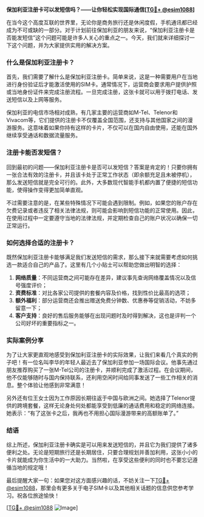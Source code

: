 **保加利亚注册卡可以发短信吗？——让你轻松实现国际通信[[TG💪+ @esim1088](https://t.me/s/esim1088)]**

在当今这个高度互联的世界里，无论你是商务旅行还是休闲度假，手机通讯都已经成为不可或缺的一部分。对于计划前往保加利亚的朋友来说，“保加利亚注册卡是否能发短信”这个问题可能是许多人关心的重点之一。今天，我们就来详细探讨一下这个问题，并为大家提供实用的解决方案。

### 什么是保加利亚注册卡？

首先，我们需要了解什么是保加利亚注册卡。简单来说，这是一种需要用户在当地进行身份验证后才能激活使用的SIM卡。通常情况下，运营商会要求用户提供护照或当地身份证件来完成注册流程。一旦完成注册，这张卡就可以用于拨打电话、发送短信以及上网等服务。

保加利亚的电信市场相对成熟，有几家主要的运营商如M-Tel、Telenor和Vivacom等，它们提供的注册卡不仅覆盖全国范围，还支持与其他国家之间的漫游服务。这意味着如果你持有这样的卡片，不仅可以在国内自由使用，还能在国外继续享受通话和数据流量服务。

### 注册卡能否发短信？

回到最初的问题——保加利亚注册卡是否可以发短信？答案是肯定的！只要你拥有一张合法有效的注册卡，并且该卡处于正常工作状态（即余额充足且未被停机），那么发送短信就是完全可行的。此外，大多数现代智能手机都内置了便捷的短信功能，使得操作变得更加简单直观。

不过需要注意的是，在某些特殊情况下可能会遇到限制。例如，如果您的账户存在欠费记录或者违反了相关法律法规，则可能会影响到短信功能的正常使用。因此，在使用过程中一定要遵守当地的法律法规，并定期检查自己的账户状况以确保一切正常运行。

### 如何选择合适的注册卡？

既然保加利亚注册卡能够满足我们发送短信的需求，那么接下来就需要考虑如何挑选一款适合自己的产品了。这里有几个小贴士可以帮助您做出明智的选择：

1. **网络质量**：不同运营商之间可能存在差异，建议事先查询网络覆盖情况以及信号强度评价；
2. **资费标准**：对比各家公司提供的套餐内容及价格，找到性价比最高的选项；
3. **额外福利**：部分运营商还会推出赠送免费分钟数、优惠券等促销活动，不妨多留意一下；
4. **客户支持**：良好的售后服务能够在出现问题时及时得到解决，这也是评判一个公司好坏的重要指标之一。

### 实际案例分享

为了让大家更直观地感受到保加利亚注册卡的实际效果，让我们来看几个真实的例子吧！有一位名叫李华的年轻人最近去了保加利亚参加一场国际会议。他事先通过朋友推荐购买了一张M-Tel公司的注册卡，并顺利完成了激活过程。在会议期间，他不仅能够随时与国内保持联系，还利用空闲时间给同事发送了一些工作相关的消息。整个体验让他感到非常满意！

另外还有位王女士因为工作原因长期往返于中国与欧洲之间。她选择了Telenor提供的跨境套餐，这样无论身处何处都能享受到低廉的通话费用和稳定的网络连接。她表示：“有了这张卡之后，我再也不用担心国际漫游带来的高额账单了。”

### 结语

综上所述，保加利亚注册卡确实是可以用来发送短信的，并且它为我们提供了诸多便利之处。无论是短期旅行还是长期居住，只要合理规划并善加利用，这张小小的卡片就能成为你生活中的一大助力。当然啦，在享受这些便利的同时也不要忘记遵循当地的规定哦！

最后提醒大家一句：如果您对这方面感兴趣的话，不妨关注一下[TG💪+ @esim1088](https://t.me/s/esim1088)，那里会有更多关于电子SIM卡以及其他相关话题的信息供您参考学习。祝各位旅途愉快！

[[TG💪+ @esim1088](https://t.me/s/esim1088) ![Image](https://i.postimg.cc/4NQfJmqS/Snipaste-2025-05-13-00-14-12.png)]